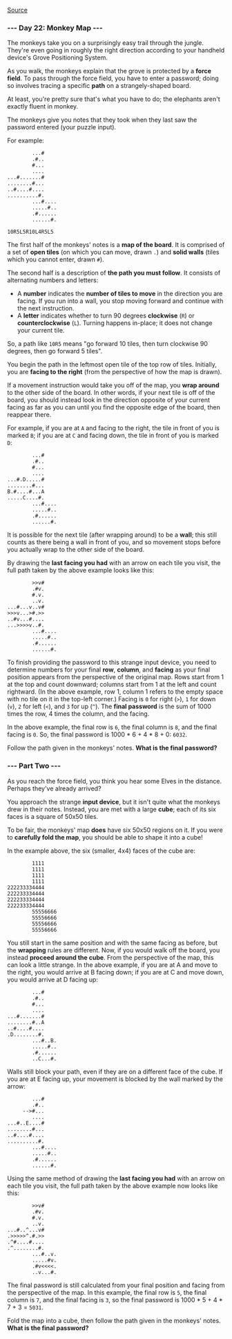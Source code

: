 [Source][day22Source]

### --- Day 22: Monkey Map ---
The monkeys take you on a surprisingly easy trail through the jungle. They're even going in roughly the right direction according to your handheld device's Grove Positioning System.

As you walk, the monkeys explain that the grove is protected by a **force field**. To pass through the force field, you have to enter a password; doing so involves tracing a specific **path** on a strangely-shaped board.

At least, you're pretty sure that's what you have to do; the elephants aren't exactly fluent in monkey.

The monkeys give you notes that they took when they last saw the password entered (your puzzle input).

For example:

            ...#
            .#..
            #...
            ....
    ...#.......#
    ........#...
    ..#....#....
    ..........#.
            ...#....
            .....#..
            .#......
            ......#.
    
    10R5L5R10L4R5L5
The first half of the monkeys' notes is a **map of the board**. It is comprised of a set of **open tiles** (on which you can move, drawn `.`) and **solid walls** (tiles which you cannot enter, drawn `#`).

The second half is a description of **the path you must follow**. It consists of alternating numbers and letters:

- A **number** indicates the **number of tiles to move** in the direction you are facing. If you run into a wall, you stop moving forward and continue with the next instruction.
- A **letter** indicates whether to turn 90 degrees **clockwise** (`R`) or **counterclockwise** (`L`). Turning happens in-place; it does not change your current tile.

So, a path like `10R5` means "go forward 10 tiles, then turn clockwise 90 degrees, then go forward 5 tiles".

You begin the path in the leftmost open tile of the top row of tiles. Initially, you are **facing to the right** (from the perspective of how the map is drawn).

If a movement instruction would take you off of the map, you **wrap around** to the other side of the board. In other words, if your next tile is off of the board, you should instead look in the direction opposite of your current facing as far as you can until you find the opposite edge of the board, then reappear there.

For example, if you are at `A` and facing to the right, the tile in front of you is marked `B`; if you are at `C` and facing down, the tile in front of you is marked `D`:

            ...#
            .#..
            #...
            ....
    ...#.D.....#
    ........#...
    B.#....#...A
    .....C....#.
            ...#....
            .....#..
            .#......
            ......#.
It is possible for the next tile (after wrapping around) to be a **wall**; this still counts as there being a wall in front of you, and so movement stops before you actually wrap to the other side of the board.

By drawing the **last facing you had** with an arrow on each tile you visit, the full path taken by the above example looks like this:

            >>v#    
            .#v.    
            #.v.    
            ..v.    
    ...#...v..v#    
    >>>v...>#.>>    
    ..#v...#....    
    ...>>>>v..#.    
            ...#....
            .....#..
            .#......
            ......#.
To finish providing the password to this strange input device, you need to determine numbers for your final **row**, **column**, and **facing** as your final position appears from the perspective of the original map. Rows start from 1 at the top and count downward; columns start from 1 at the left and count rightward. (In the above example, row 1, column 1 refers to the empty space with no tile on it in the top-left corner.) Facing is `0` for right (`>`), `1` for down (`v`), `2` for left (`<`), and `3` for up (`^`). The **final password** is the sum of 1000 times the row, 4 times the column, and the facing.

In the above example, the final row is `6`, the final column is `8`, and the final facing is `0`. So, the final password is 1000 * 6 + 4 * 8 + 0: `6032`.

Follow the path given in the monkeys' notes. **What is the final password?**

### --- Part Two ---
As you reach the force field, you think you hear some Elves in the distance. Perhaps they've already arrived?

You approach the strange **input device**, but it isn't quite what the monkeys drew in their notes. Instead, you are met with a large **cube**; each of its six faces is a square of 50x50 tiles.

To be fair, the monkeys' map **does** have six 50x50 regions on it. If you were to **carefully fold the map**, you should be able to shape it into a cube!

In the example above, the six (smaller, 4x4) faces of the cube are:

            1111
            1111
            1111
            1111
    222233334444
    222233334444
    222233334444
    222233334444
            55556666
            55556666
            55556666
            55556666
You still start in the same position and with the same facing as before, but the **wrapping** rules are different. Now, if you would walk off the board, you instead **proceed around the cube**. From the perspective of the map, this can look a little strange. In the above example, if you are at A and move to the right, you would arrive at B facing down; if you are at C and move down, you would arrive at D facing up:

            ...#
            .#..
            #...
            ....
    ...#.......#
    ........#..A
    ..#....#....
    .D........#.
            ...#..B.
            .....#..
            .#......
            ..C...#.
Walls still block your path, even if they are on a different face of the cube. If you are at E facing up, your movement is blocked by the wall marked by the arrow:

            ...#
            .#..
         -->#...
            ....
    ...#..E....#
    ........#...
    ..#....#....
    ..........#.
            ...#....
            .....#..
            .#......
            ......#.
Using the same method of drawing the **last facing you had** with an arrow on each tile you visit, the full path taken by the above example now looks like this:

            >>v#    
            .#v.    
            #.v.    
            ..v.    
    ...#..^...v#    
    .>>>>>^.#.>>    
    .^#....#....    
    .^........#.    
            ...#..v.
            .....#v.
            .#v<<<<.
            ..v...#.
The final password is still calculated from your final position and facing from the perspective of the map. In this example, the final row is `5`, the final column is `7`, and the final facing is `3`, so the final password is 1000 * 5 + 4 * 7 + 3 = `5031`.

Fold the map into a cube, then follow the path given in the monkeys' notes. **What is the final password?**

[day22Source]: https://adventofcode.com/2022/day/22